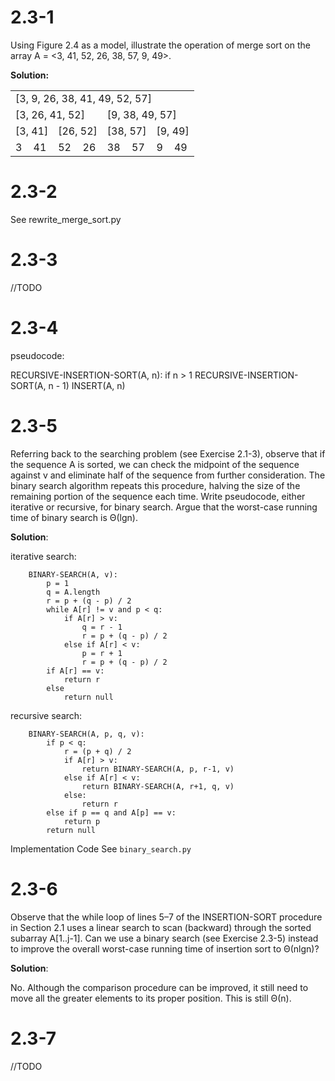 # 2.3-1
Using Figure 2.4 as a model, illustrate the operation of merge sort on the array
A = <3, 41, 52, 26, 38, 57, 9, 49>.

**Solution:**
<table>
<tr>
  <td colspan="8">[3, 9, 26, 38, 41, 49, 52, 57]</td>
</tr>
<tr>
  <td colspan="4">[3, 26, 41, 52]</td>
  <td colspan="4">[9, 38, 49, 57]</td>
</tr>
<tr>
  <td colspan="2">[3, 41]</td>
  <td colspan="2">[26, 52]</td>
  <td colspan="2">[38, 57]</td>
  <td colspan="2">[9, 49]</td>
</tr>
<tr>
  <td>3</td> <td>41</td> <td>52</td> <td>26</td> <td>38</td> <td>57</td> <td>9</td> <td>49</td>
</tr>
</table>

# 2.3-2
See rewrite_merge_sort.py

# 2.3-3
//TODO

# 2.3-4
pseudocode:

RECURSIVE-INSERTION-SORT(A, n):
    if n > 1
        RECURSIVE-INSERTION-SORT(A, n - 1)
        INSERT(A, n)

# 2.3-5
Referring back to the searching problem (see Exercise 2.1-3), observe that if the
sequence A is sorted, we can check the midpoint of the sequence against v and
eliminate half of the sequence from further consideration. The binary search algorithm repeats this procedure, halving the size of the remaining portion of the
sequence each time. Write pseudocode, either iterative or recursive, for binary
search. Argue that the worst-case running time of binary search is Θ(lgn).

**Solution**:

iterative search:
```
    BINARY-SEARCH(A, v):
        p = 1
        q = A.length
        r = p + (q - p) / 2
        while A[r] != v and p < q:
            if A[r] > v:
                q = r - 1
                r = p + (q - p) / 2
            else if A[r] < v:
                p = r + 1
                r = p + (q - p) / 2
        if A[r] == v:
            return r
        else
            return null
```

recursive search:
```
    BINARY-SEARCH(A, p, q, v):
        if p < q:
            r = (p + q) / 2
            if A[r] > v:
                return BINARY-SEARCH(A, p, r-1, v)
            else if A[r] < v:
                return BINARY-SEARCH(A, r+1, q, v)
            else:
                return r
        else if p == q and A[p] == v:
            return p
        return null
```

Implementation Code See `binary_search.py`

# 2.3-6
Observe that the while loop of lines 5–7 of the INSERTION-SORT procedure in
Section 2.1 uses a linear search to scan (backward) through the sorted subarray
A[1..j-1]. Can we use a binary search (see Exercise 2.3-5) instead to improve
the overall worst-case running time of insertion sort to Θ(nlgn)?

**Solution**:

No. Although the comparison procedure can be improved, it still need to move all the greater elements to its proper position. This is still Θ(n).

# 2.3-7
//TODO

